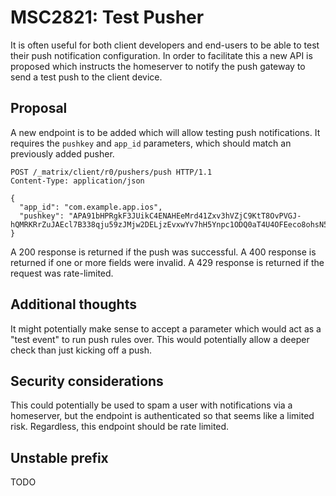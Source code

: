 # MSC2821: Test Pusher

It is often useful for both client developers and end-users to be able to test
their push notification configuration. In order to facilitate this a new API
is proposed which instructs the homeserver to notify the push gateway to send a
test push to the client device.


## Proposal

A new endpoint is to be added which will allow testing push notifications. It
requires the `pushkey` and `app_id` parameters, which should match an previously
added pusher.

```
POST /_matrix/client/r0/pushers/push HTTP/1.1
Content-Type: application/json

{
  "app_id": "com.example.app.ios",
  "pushkey": "APA91bHPRgkF3JUikC4ENAHEeMrd41Zxv3hVZjC9KtT8OvPVGJ-hQMRKRrZuJAEcl7B338qju59zJMjw2DELjzEvxwYv7hH5Ynpc1ODQ0aT4U4OFEeco8ohsN5PjL1iC2dNtk2BAokeMCg2ZXKqpc8FXKmhX94kIxQ"
}
```

A 200 response is returned if the push was successful. A 400 response is returned
if one or more fields were invalid. A 429 response is returned if the request was
rate-limited.

## Additional thoughts

It might potentially make sense to accept a parameter which would act as a
"test event" to run push rules over. This would potentially allow a deeper check
than just kicking off a push.

## Security considerations

This could potentially be used to spam a user with notifications via a homeserver,
but the endpoint is authenticated so that seems like a limited risk. Regardless,
this endpoint should be rate limited.

## Unstable prefix

TODO

